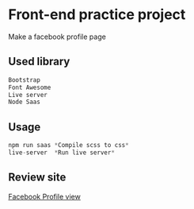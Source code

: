 # Front-end practice project

Make a facebook profile page

## Used library

```bash
Bootstrap
Font Awesome
Live server
Node Saas
```

## Usage

```python
npm run saas *Compile scss to css*
live-server  *Run live server*
```
## Review site

[Facebook Profile view](https://islamx.github.io/fb-profile/views/profile.html)
